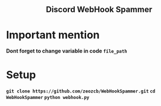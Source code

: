 ## <p align="center">  Discord WebHook Spammer

# Important mention
<b/>Dont forget to change variable in code ```file_path```

# Setup
 ```git clone https://github.com/zeozcb/WebHookSpammer.git```
 ```cd WebHookSpammer```
 ```python webhook.py```


